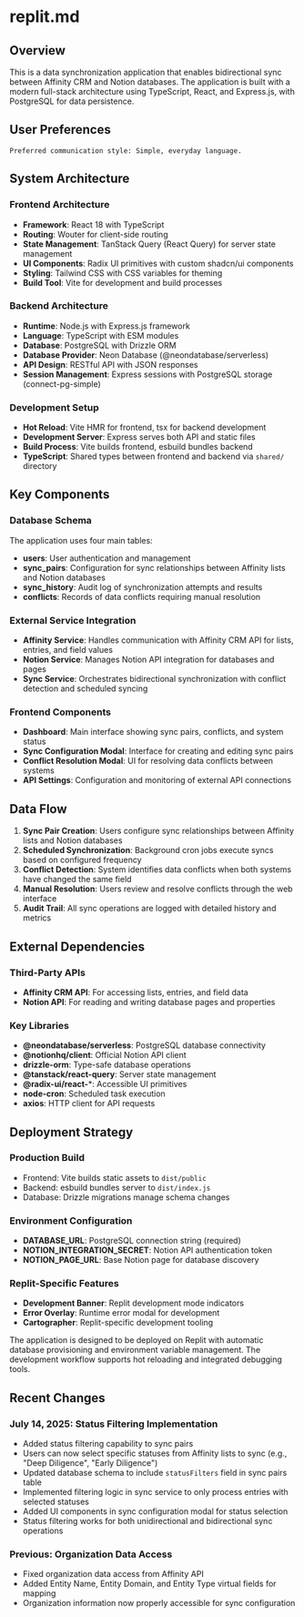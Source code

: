 # replit.md

## Overview

This is a data synchronization application that enables bidirectional sync between Affinity CRM and Notion databases. The application is built with a modern full-stack architecture using TypeScript, React, and Express.js, with PostgreSQL for data persistence.

## User Preferences

```
Preferred communication style: Simple, everyday language.
```

## System Architecture

### Frontend Architecture
- **Framework**: React 18 with TypeScript
- **Routing**: Wouter for client-side routing
- **State Management**: TanStack Query (React Query) for server state management
- **UI Components**: Radix UI primitives with custom shadcn/ui components
- **Styling**: Tailwind CSS with CSS variables for theming
- **Build Tool**: Vite for development and build processes

### Backend Architecture
- **Runtime**: Node.js with Express.js framework
- **Language**: TypeScript with ESM modules
- **Database**: PostgreSQL with Drizzle ORM
- **Database Provider**: Neon Database (@neondatabase/serverless)
- **API Design**: RESTful API with JSON responses
- **Session Management**: Express sessions with PostgreSQL storage (connect-pg-simple)

### Development Setup
- **Hot Reload**: Vite HMR for frontend, tsx for backend development
- **Development Server**: Express serves both API and static files
- **Build Process**: Vite builds frontend, esbuild bundles backend
- **TypeScript**: Shared types between frontend and backend via `shared/` directory

## Key Components

### Database Schema
The application uses four main tables:
- **users**: User authentication and management
- **sync_pairs**: Configuration for sync relationships between Affinity lists and Notion databases
- **sync_history**: Audit log of synchronization attempts and results
- **conflicts**: Records of data conflicts requiring manual resolution

### External Service Integration
- **Affinity Service**: Handles communication with Affinity CRM API for lists, entries, and field values
- **Notion Service**: Manages Notion API integration for databases and pages
- **Sync Service**: Orchestrates bidirectional synchronization with conflict detection and scheduled syncing

### Frontend Components
- **Dashboard**: Main interface showing sync pairs, conflicts, and system status
- **Sync Configuration Modal**: Interface for creating and editing sync pairs
- **Conflict Resolution Modal**: UI for resolving data conflicts between systems
- **API Settings**: Configuration and monitoring of external API connections

## Data Flow

1. **Sync Pair Creation**: Users configure sync relationships between Affinity lists and Notion databases
2. **Scheduled Synchronization**: Background cron jobs execute syncs based on configured frequency
3. **Conflict Detection**: System identifies data conflicts when both systems have changed the same field
4. **Manual Resolution**: Users review and resolve conflicts through the web interface
5. **Audit Trail**: All sync operations are logged with detailed history and metrics

## External Dependencies

### Third-Party APIs
- **Affinity CRM API**: For accessing lists, entries, and field data
- **Notion API**: For reading and writing database pages and properties

### Key Libraries
- **@neondatabase/serverless**: PostgreSQL database connectivity
- **@notionhq/client**: Official Notion API client
- **drizzle-orm**: Type-safe database operations
- **@tanstack/react-query**: Server state management
- **@radix-ui/react-***: Accessible UI primitives
- **node-cron**: Scheduled task execution
- **axios**: HTTP client for API requests

## Deployment Strategy

### Production Build
- Frontend: Vite builds static assets to `dist/public`
- Backend: esbuild bundles server to `dist/index.js`
- Database: Drizzle migrations manage schema changes

### Environment Configuration
- **DATABASE_URL**: PostgreSQL connection string (required)
- **NOTION_INTEGRATION_SECRET**: Notion API authentication token
- **NOTION_PAGE_URL**: Base Notion page for database discovery

### Replit-Specific Features
- **Development Banner**: Replit development mode indicators
- **Error Overlay**: Runtime error modal for development
- **Cartographer**: Replit-specific development tooling

The application is designed to be deployed on Replit with automatic database provisioning and environment variable management. The development workflow supports hot reloading and integrated debugging tools.

## Recent Changes

### July 14, 2025: Status Filtering Implementation
- Added status filtering capability to sync pairs
- Users can now select specific statuses from Affinity lists to sync (e.g., "Deep Diligence", "Early Diligence")
- Updated database schema to include `statusFilters` field in sync pairs table
- Implemented filtering logic in sync service to only process entries with selected statuses
- Added UI components in sync configuration modal for status selection
- Status filtering works for both unidirectional and bidirectional sync operations

### Previous: Organization Data Access
- Fixed organization data access from Affinity API
- Added Entity Name, Entity Domain, and Entity Type virtual fields for mapping
- Organization information now properly accessible for sync configuration